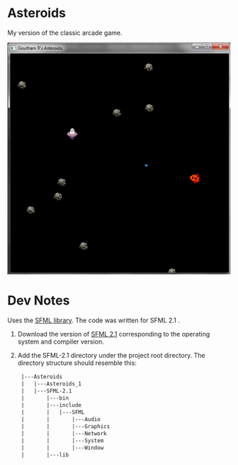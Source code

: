 # Asteroids #
My version of the classic arcade game.

![Demo Screenshot](demo.png)

# Dev Notes #
Uses the [SFML library](https://www.sfml-dev.org/).
The code was written for SFML 2.1 .
1. Download the version of [SFML 2.1](https://www.sfml-dev.org/download/sfml/2.1/) corresponding to the operating system and compiler version.
2. Add the SFML-2.1 directory under the project root directory. The directory structure should resemble this:    


        |---Asteroids
        |   |---Asteroids_1
        |   |---SFML-2.1
        |       |---bin
        |       |---include
        |       |   |---SFML
        |       |       |---Audio
        |       |       |---Graphics
        |       |       |---Network
        |       |       |---System
        |       |       |---Window
        |       |---lib